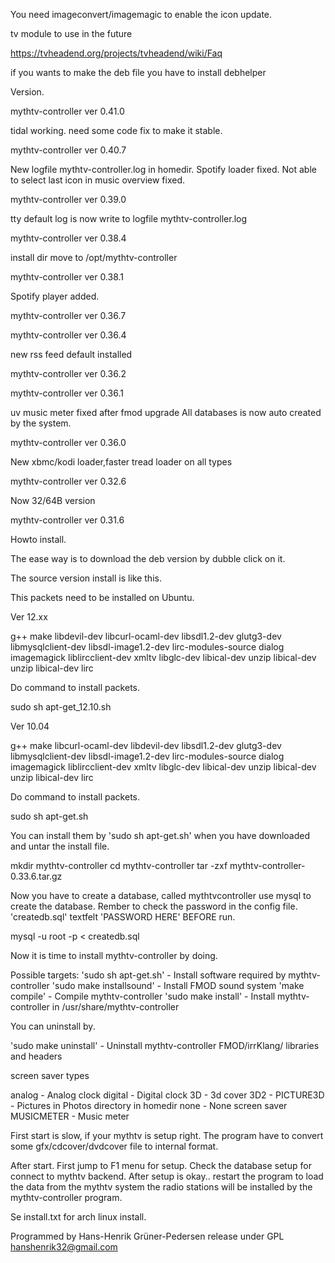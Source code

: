 You need imageconvert/imagemagic to enable the icon update.

tv module to use in the future

https://tvheadend.org/projects/tvheadend/wiki/Faq

if you wants to make the deb file you have to install debhelper

Version.

mythtv-controller ver 0.41.0

tidal working. need some code fix to make it stable.

mythtv-controller ver 0.40.7

New logfile mythtv-controller.log in homedir. Spotify loader fixed. Not able to select last icon in music overview fixed.

mythtv-controller ver 0.39.0

tty default log is now write to logfile mythtv-controller.log

mythtv-controller ver 0.38.4

install dir move to /opt/mythtv-controller

mythtv-controller ver 0.38.1

Spotify player added.

mythtv-controller ver 0.36.7

mythtv-controller ver 0.36.4

new rss feed default installed

mythtv-controller ver 0.36.2

mythtv-controller ver 0.36.1

uv music meter fixed after fmod upgrade All databases is now auto created by the system.

mythtv-controller ver 0.36.0

New xbmc/kodi loader,faster tread loader on all types

mythtv-controller ver 0.32.6

Now 32/64B version

mythtv-controller ver 0.31.6

Howto install.

The ease way is to download the deb version by dubble click on it.

The source version install is like this.

This packets need to be installed on Ubuntu.

Ver 12.xx

g++ make libdevil-dev libcurl-ocaml-dev libsdl1.2-dev glutg3-dev libmysqlclient-dev libsdl-image1.2-dev lirc-modules-source dialog imagemagick liblircclient-dev xmltv libglc-dev libical-dev unzip libical-dev unzip libical-dev lirc

Do command to install packets.

sudo sh apt-get_12.10.sh

Ver 10.04

g++ make libcurl-ocaml-dev libdevil-dev libsdl1.2-dev glutg3-dev libmysqlclient-dev libsdl-image1.2-dev lirc-modules-source dialog imagemagick liblircclient-dev xmltv libglc-dev libical-dev unzip libical-dev unzip libical-dev lirc

Do command to install packets.

sudo sh apt-get.sh

You can install them by 'sudo sh apt-get.sh' when you have downloaded and untar the install file.

mkdir mythtv-controller cd mythtv-controller tar -zxf mythtv-controller-0.33.6.tar.gz

Now you have to create a database, called mythtvcontroller use mysql to create the database. Rember to check the password in the config file. 'createdb.sql' textfelt 'PASSWORD HERE' BEFORE run.

mysql -u root -p < createdb.sql

Now it is time to install mythtv-controller by doing.

Possible targets: 'sudo sh apt-get.sh' - Install software required by mythtv-controller 'sudo make installsound' - Install FMOD sound system 'make compile' - Compile mythtv-controller 'sudo make install' - Install mythtv-controller in /usr/share/mythtv-controller

You can uninstall by.

'sudo make uninstall' - Uninstall mythtv-controller FMOD/irrKlang/ libraries and headers

screen saver types

analog - Analog clock digital - Digital clock 3D - 3d cover 3D2 - PICTURE3D - Pictures in Photos directory in homedir none - None screen saver MUSICMETER - Music meter

First start is slow, if your mythtv is setup right. The program have to convert some gfx/cdcover/dvdcover file to internal format.

After start. First jump to F1 menu for setup. Check the database setup for connect to mythtv backend. After setup is okay.. restart the program to load the data from the mythtv system the radio stations will be installed by the mythtv-controller program.

Se install.txt for arch linux install.

Programmed by Hans-Henrik Grüner-Pedersen release under GPL hanshenrik32@gmail.com

